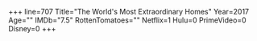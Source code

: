 +++
line=707
Title="The World's Most Extraordinary Homes"
Year=2017
Age=""
IMDb="7.5"
RottenTomatoes=""
Netflix=1
Hulu=0
PrimeVideo=0
Disney=0
+++

